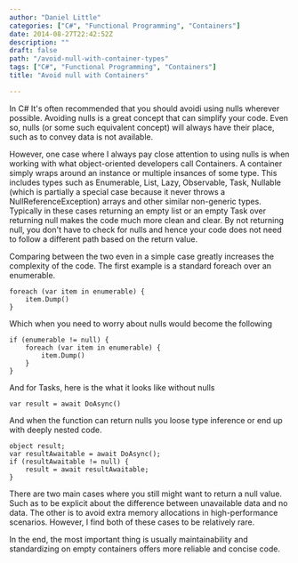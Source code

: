 ```yaml
---
author: "Daniel Little"
categories: ["C#", "Functional Programming", "Containers"]
date: 2014-08-27T22:42:52Z
description: ""
draft: false
path: "/avoid-null-with-container-types"
tags: ["C#", "Functional Programming", "Containers"]
title: "Avoid null with Containers"

---
```


In C# It's often recommended that you should avoidi using nulls wherever possible. Avoiding nulls is a great concept that can simplify your code. Even so, nulls (or some such equivalent concept) will always have their place, such as to convey data is not available.

However, one case where I always pay close attention to using nulls is when working with what object-oriented developers call Containers. A container simply wraps around an instance or multiple insances of some type. This includes types such as Enumerable<T>, List<T>, Lazy<T>, Observable<T>, Task<T>, Nullable<T> (which is partially a special case because it never throws a NullReferenceException) arrays and other similar non-generic types. Typically in these cases returning an empty list or an empty Task over returning null makes the code much more clean and clear. By not returning null, you don't have to check for nulls and hence your code does not need to follow a different path based on the return value. 

Comparing between the two even in a simple case greatly increases the complexity of the code. The first example is a standard foreach over an enumerable.

    foreach (var item in enumerable) {
        item.Dump()
    }

Which when you need to worry about nulls would become the following

    if (enumerable != null) {
        foreach (var item in enumerable) {
            item.Dump()
        }
    }

And for Tasks, here is the what it looks like without nulls

    var result = await DoAsync()

And when the function can return nulls you loose type inference or end up with deeply nested code.

    object result;
    var resultAwaitable = await DoAsync();
    if (resultAwaitable != null) {
        result = await resultAwaitable;
    }

There are two main cases where you still might want to return a null value. Such as to be explicit about the difference between unavailable data and no data. The other is to avoid extra memory allocations in high-performance scenarios. However, I find both of these cases to be relatively rare.

In the end, the most important thing is usually maintainability and standardizing on empty containers offers more reliable and concise code.
